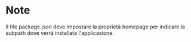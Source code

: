 # Note

Il file package.json deve impostare la proprietà homepage per indicare la subpath dove verrà installata l'applicazione.
